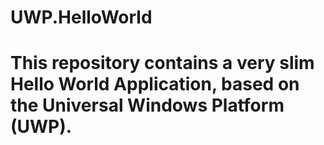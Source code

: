 # UWP.HelloWorld
# This repository contains a very slim Hello World Application, based on the Universal Windows Platform (UWP).
